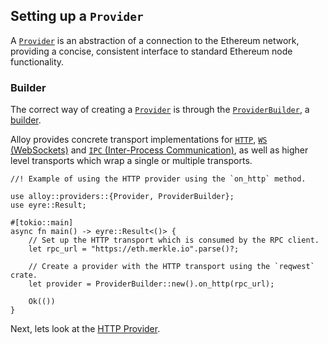 ## Setting up a `Provider`

A [`Provider`](https://alloy-rs.github.io/alloy/alloy_provider/provider/trait/trait.Provider.html) is an abstraction of a connection to the Ethereum network, providing a concise, consistent interface to standard Ethereum node functionality.

### Builder

The correct way of creating a [`Provider`](https://alloy-rs.github.io/alloy/alloy_provider/provider/trait/trait.Provider.html) is through the [`ProviderBuilder`](https://alloy-rs.github.io/alloy/alloy_provider/builder/struct.ProviderBuilder.html), a [builder](https://rust-unofficial.github.io/patterns/patterns/creational/builder.html).

Alloy provides concrete transport implementations for [`HTTP`](./http-provider.md), [`WS` (WebSockets)](./ws-provider.md) and [`IPC` (Inter-Process Communication)](./ipc-provider.md), as well as higher level transports which wrap a single or multiple transports.

```rust,ignore
//! Example of using the HTTP provider using the `on_http` method.

use alloy::providers::{Provider, ProviderBuilder};
use eyre::Result;

#[tokio::main]
async fn main() -> eyre::Result<()> {
    // Set up the HTTP transport which is consumed by the RPC client.
    let rpc_url = "https://eth.merkle.io".parse()?;

    // Create a provider with the HTTP transport using the `reqwest` crate.
    let provider = ProviderBuilder::new().on_http(rpc_url);

    Ok(())
}
```

Next, lets look at the [HTTP Provider](./http-provider.md).
